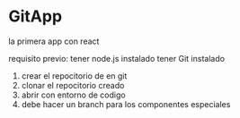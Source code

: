 # GitApp

la primera app con react

requisito previo:
tener node.js instalado
tener Git instalado

1. crear el repocitorio de en git
2. clonar el repocitorio creado
3. abrir con entorno de codigo
4. debe hacer un branch para los componentes especiales
